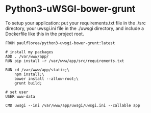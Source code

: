 # Python3-uWSGI-bower-grunt

To setup your application: put your requirements.txt file in the ./src directory, your uwsgi.ini file in the ./uwsgi directory, and include a Dockerfile like this in the project root.


```
FROM paulflorea/python3-uwsgi-bower-grunt:latest

# install my packages
ADD . /var/www/app/
RUN pip install -r /var/www/app/src/requirements.txt

RUN cd /var/www/app/static;\
    npm install;\
    bower install --allow-root;\
    grunt build;

# set user
USER www-data

CMD uwsgi --ini /var/www/app/uwsgi/uwsgi.ini --callable app
```
